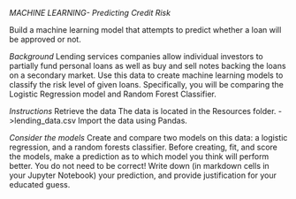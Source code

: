 *MACHINE LEARNING- Predicting Credit Risk*

Build a machine learning model that attempts to predict whether a loan will be approved or not.

*Background*
Lending services companies allow individual investors to partially fund personal loans as well as buy and sell notes backing the loans on a secondary market.
Use this data to create machine learning models to classify the risk level of given loans. Specifically, you will be comparing the Logistic Regression model and Random Forest Classifier.

*Instructions*
Retrieve the data
The data is located in the Resources folder.
->lending_data.csv
Import the data using Pandas.

*Consider the models*
Create and compare two models on this data: a logistic regression, and a random forests classifier. Before creating, fit, and score the models, make a prediction as to which model you think will perform better. You do not need to be correct! Write down (in markdown cells in your Jupyter Notebook) your prediction, and provide justification for your educated guess.
